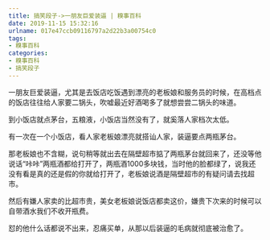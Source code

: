 ```yaml
---
title: 搞笑段子->一朋友巨爱装逼 | 糗事百科
date: 2019-11-15 15:32:16
urlname: 017e47ccb09116797a2d22b3a00754c0
tags: 
- 糗事百科
categories:
- 糗事百科
- 搞笑段子
---
```

一朋友巨爱装逼，尤其是去饭店吃饭遇到漂亮的老板娘和服务员的时候，在高档点的饭店往往给人家要二锅头，吹嘘最近好酒喝多了就想尝尝二锅头的味道。

到小饭店就点茅台，五粮液，小饭店当然没有了，就奚落人家档次太低。

有一次在一个小饭店，看人家老板娘漂亮就搭讪人家，装逼要点两瓶茅台。

那老板娘也不含糊，说句稍等就出去在隔壁超市掂了两瓶茅台就回来了，还没等他说话“咔咔”两瓶酒都给打开了，两瓶酒1000多块钱，当时他的脸都绿了，说我还没有看是真的还是假的你就给打开了，老板娘说酒是隔壁超市的有疑问请去找超市。

然后有嫌人家卖的比超市贵，美女老板娘说饭店都卖这价，嫌贵下次来的时候可以自带酒水我们不收开瓶费。

怼的他什么话都说不出来，忍痛买单，从那以后装逼的毛病就彻底被治愈了。


